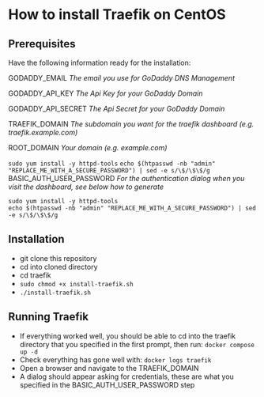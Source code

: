 # How to install Traefik on CentOS

## Prerequisites

Have the following information ready for the installation:

GODADDY_EMAIL
_The email you use for GoDaddy DNS Management_

GODADDY_API_KEY
_The Api Key for your GoDaddy Domain_

GODADDY_API_SECRET
_The Api Secret	for your GoDaddy Domain_

TRAEFIK_DOMAIN
_The subdomain you want for the traefik dashboard (e.g. traefik.example.com)_

ROOT_DOMAIN
_Your domain (e.g. example.com)_

`sudo yum install -y httpd-tools`
`echo $(htpasswd -nb "admin" "REPLACE_ME_WITH_A_SECURE_PASSWORD") | sed -e s/\$/\$\$/g`
BASIC_AUTH_USER_PASSWORD
_For the authentication dialog when you visit the dashboard, see below how to generate_
```
sudo yum install -y httpd-tools
echo $(htpasswd -nb "admin" "REPLACE_ME_WITH_A_SECURE_PASSWORD") | sed -e s/\$/\$\$/g
```

## Installation
- git clone this repository
- cd into cloned directory
- cd traefik
- `sudo chmod +x install-traefik.sh`
- `./install-traefik.sh`

## Running Traefik
- If everything worked well, you should be able to cd into the traefik directory that you specified in the first prompt, then run:
`docker compose up -d`
- Check everything has gone well with:
`docker logs traefik`
- Open a browser and navigate to the TRAEFIK_DOMAIN
- A dialog should appear asking for credentials, these are what you specified in the BASIC_AUTH_USER_PASSWORD step
